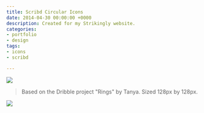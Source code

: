 ```yaml
---
title: Scribd Circular Icons
date: 2014-04-30 00:00:00 +0000
description: Created for my Strikingly website.
categories:
- portfolio
- design
tags:
- icons
- scribd

---
```

<p class="centered extra-small-image">
  <img src="https://i.imgur.com/eSFOD07.png">
</p>

> Based on the Dribble project "Rings" by Tanya. Sized 128px by 128px.

<p class="centered extra-small-image">
  <img src="https://i.imgur.com/TRkjK9O.png">
</p>
